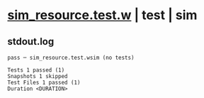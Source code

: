 # [sim_resource.test.w](../../../../../tests/valid/sim_resource.test.w) | test | sim

## stdout.log
```log
pass ─ sim_resource.test.wsim (no tests)

Tests 1 passed (1)
Snapshots 1 skipped
Test Files 1 passed (1)
Duration <DURATION>
```


